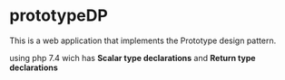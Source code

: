 # prototypeDP
This is a web application that implements the Prototype design pattern.

using php 7.4 wich has **Scalar type declarations** and **Return type declarations**  
